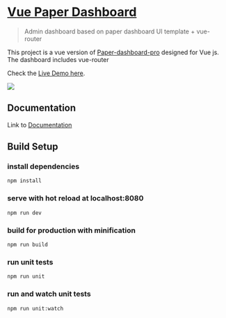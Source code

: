 # [Vue Paper Dashboard](https://www.creative-tim.com/product/vue-paper-dashboard-pro)

> Admin dashboard based on paper dashboard UI template + vue-router

This project is a vue version of [Paper-dashboard-pro](https://www.creative-tim.com/product/paper-dashboard-pro)
designed for Vue js. The dashboard includes vue-router

Check the [Live Demo here](https://cristijora.github.io/paper-dashboard-pro/#/admin/overview).

![](http://i.imgur.com/3iC1hOs.gif)

## Documentation
Link to [Documentation](https://cristijora.github.io/paper-dashboard-pro/documentation.html?selectedKind=Buttons&selectedStory=Default&full=0&down=1&left=1&panelRight=0&downPanel=tuchk4%2Freadme%2Fpanel)

## Build Setup

### install dependencies
`npm install`
### serve with hot reload at localhost:8080
`npm run dev`
### build for production with minification
`npm run build`
### run unit tests
`npm run unit`
### run and watch unit tests
`npm run unit:watch`


[CHANGELOG]: ./CHANGELOG.md
